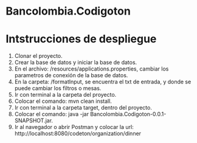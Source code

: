 # Bancolombia.Codigoton
# Intstrucciones de despliegue
1. Clonar el proyecto.
2. Crear la base de datos y iniciar la base de datos.
3. En el archivo: /resources/applications.properties, cambiar los parametros de conexión de la base de datos.
4. En la carpeta: /formatInput, se encuentra el txt de entrada, y donde se puede cambiar los filtros o mesas.
5. Ir con terminal a la carpeta del proyecto.
6. Colocar el comando: mvn clean install.
7. Ir con terminal a la carpeta target, dentro del proyecto.
8. Colocar el comando: java -jar Bancolombia.Codigoton-0.0.1-SNAPSHOT.jar.
9. Ir al navegador o abrir Postman y colocar la url: http://localhost:8080/codeton/organization/dinner
